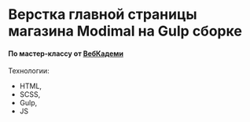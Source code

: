 # Верстка главной страницы магазина Modimal на Gulp сборке
#### По мастер-классу от [ВебКадеми](https://www.youtube.com/@WebCademy/videos)

Технологии:
- HTML,
- SCSS,
- Gulp,
- JS 
